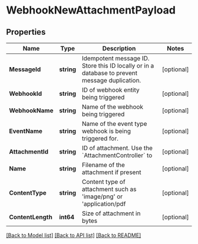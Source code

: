# WebhookNewAttachmentPayload

## Properties

Name | Type | Description | Notes
------------ | ------------- | ------------- | -------------
**MessageId** | **string** | Idempotent message ID. Store this ID locally or in a database to prevent message duplication. | [optional] 
**WebhookId** | **string** | ID of webhook entity being triggered | [optional] 
**WebhookName** | **string** | Name of the webhook being triggered | [optional] 
**EventName** | **string** | Name of the event type webhook is being triggered for. | [optional] 
**AttachmentId** | **string** | ID of attachment. Use the &#x60;AttachmentController&#x60; to | [optional] 
**Name** | **string** | Filename of the attachment if present | [optional] 
**ContentType** | **string** | Content type of attachment such as &#39;image/png&#39; or &#39;application/pdf | [optional] 
**ContentLength** | **int64** | Size of attachment in bytes | [optional] 

[[Back to Model list]](../README#documentation-for-models) [[Back to API list]](../README#documentation-for-api-endpoints) [[Back to README]](../README)



